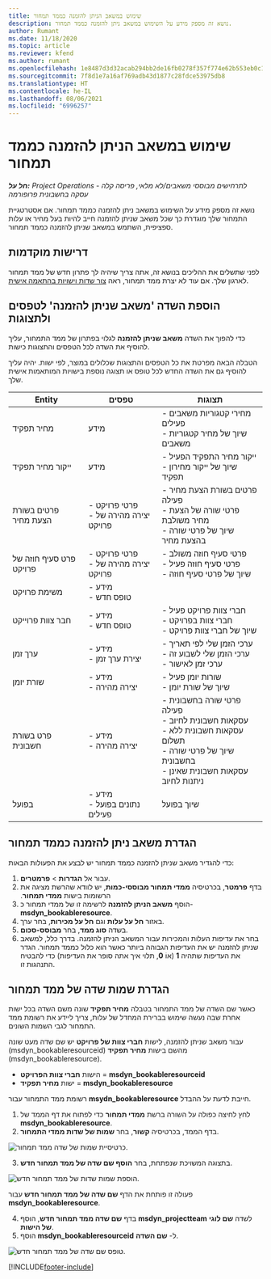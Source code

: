 ```yaml
---
title: שימוש במשאב הניתן להזמנה כממד תמחור
description: נושא זה מספק מידע על השימוש במשאב ניתן להזמנה כממד תמחור.
author: Rumant
ms.date: 11/18/2020
ms.topic: article
ms.reviewer: kfend
ms.author: rumant
ms.openlocfilehash: 1e8487d3d32acab294bb2de16fb0278f357f774e62b553eb0c1ebd5b6246e332
ms.sourcegitcommit: 7f8d1e7a16af769adb43d1877c28fdce53975db8
ms.translationtype: HT
ms.contentlocale: he-IL
ms.lasthandoff: 08/06/2021
ms.locfileid: "6996257"
---
```

# <a name="use-a-bookable-resource-as-a-pricing-dimension"></a>שימוש במשאב הניתן להזמנה כממד תמחור

 _**חל על:** Project Operations לתרחישים מבוססי משאבים/לא מלאי, פריסה קלה - עסקה בחשבונית פרופורמה_ 

נושא זה מספק מידע על השימוש במשאב ניתן להזמנה כממד תמחור. אם אסטרטגיית התמחור שלך מוגדרת כך שכל משאב שניתן להזמנה חייב להיות בעל מחיר או עלות ספציפית, השתמש במשאב שניתן להזמנה כממד תמחור.

## <a name="prerequisites"></a>דרישות מוקדמות
לפני שתשלים את ההליכים בנושא זה, אתה צריך שיהיה לך פתרון חדש של ממד תמחור לארגון שלך. אם עוד לא יצרת ממד תמחור, ראה [צור שדות וישויות בהתאמה אישית](../pricing-costing/create-custom-fields-entities-pricing-dimensions.md).

## <a name="add-the-bookable-resource-field-to-forms-and-views"></a>הוספת השדה 'משאב שניתן להזמנה' לטפסים ולתצוגות
כדי להפוך את השדה **משאב שניתן להזמנה** לגלוי בפתרון של ממד התמחור, עליך להוסיף את השדה לכל הטפסים והתצוגות כישות.

הטבלה הבאה מפרטת את כל הטפסים והתצוגות שכלולים במוצר, לפי ישות. יהיה עליך להוסיף גם את השדה החדש לכל טופס או תצוגה נוספת בישויות המותאמות אישית שלך.

|   Entity        | טפסים   |תצוגות        |
| ------------------------------|---------------------------------|----------------------------------|
|  מחיר תפקיד| מידע | - מחירי קטגוריות משאבים פעילים<br> - שיוך של מחיר קטגוריות משאבים |
|  ייקור מחיר תפקיד| מידע| - ייקור מחיר התפקיד הפעיל<br>- שיוך של ייקור מחירון תפקיד |
|  פרטים בשורת הצעת מחיר| - פרטי פרויקט<br>- יצירה מהירה של פרויקט| - פרטים בשורת הצעת מחיר פעילה<br>- פרטי שורה של הצעת מחיר משולבת<br>- שיוך של פרטי שורה בהצעת מחיר |
|  פרט סעיף חוזה של פרויקט| - פרטי פרויקט<br>- יצירה מהירה של פרויקט| - פרטי סעיף חוזה משולב<br>- פרטי סעיף חוזה פעיל<br>- שיוך של פרטי סעיף חוזה |
|  משימת פרויקט| - מידע<br>- טופס חדש| &nbsp; |
|  חבר צוות פרוייקט| - מידע<br>- טופס חדש| - חברי צוות פרויקט פעיל<br>- חברי צוות בפרויקט<br>- שיוך של חברי צוות פרויקט |
|  ערך זמן| - מידע<br>- יצירת ערך זמן| - ערכי הזמן שלי לפי תאריך<br>- ערכי הזמן שלי לשבוע זה<br>- ערכי זמן לאישור|
|  שורת יומן| - מידע<br>- יצירה מהירה| - שורות יומן פעיל<br>- שיוך של שורת יומן |
|  פרט בשורת חשבונית| - מידע<br>- יצירה מהירה| - פרטי שורה בחשבונית פעילה<br>- עסקאות חשבונית לחיוב<br>- עסקאות חשבונית ללא תשלום<br>- שיוך של פרטי שורה בחשבונית <br>- עסקאות חשבונית שאינן ניתנות לחיוב|
|  בפועל| - מידע<br>- נתונים בפועל פעילים| שיוך בפועל |

## <a name="set-up-a-bookable-resource-as-a-pricing-dimension"></a>הגדרת משאב ניתן להזמנה כממד תמחור
כדי להגדיר משאב שניתן להזמנה כממד תמחור יש לבצע את הפעולות הבאות:

1. עבור אל **הגדרות** > **פרמטרים**. 
2. בדף **פרמטר**, בכרטיסיה ‏‫**ממדי תמחור מבוססי-כמות**, יש לוודא שהרשת מציגה את הרשומות בישות **ממדי תמחור**. 
2. הוסף **משאב הניתן להזמנה** לרשימה זו של ממדי תמחור כ- **msdyn_bookableresource**. 
3. באזור **חל על עלות** וגם **חל על מכירות**, בחר ערך.
4. בשדה **סוג ממד**, בחר **מבוסס-סכום**. 
5. בחר את עדיפות העלות והמכירות עבור המשאב הניתן להזמנה. בדרך כלל, למשאב שניתן להזמנה יש את העדיפות הגבוהה ביותר כאשר הוא כלול כממד תמחור. הגדר את העדיפות שתהיה **1** (אוֹ **0**, תלוי איך אתה סופר את העדיפות) כדי להבטיח התנהגות זו.

## <a name="set-up-pricing-dimension-field-names"></a>הגדרת שמות שדה של ממד תמחור

כאשר שם השדה של ממד התמחור בטבלה **מחיר תפקיד** שונה משם השדה בכל ישות אחרת שבה נעשה שימוש בברירת המחדל של עלות, צריך ליידע את רשומת ממד התמחור לגבי השמות השונים.  

עבור משאב שניתן להזמנה, לישות **חברי צוות של פרויקט** יש שם שדה מעט שונה (msdyn_bookableresourceid) מהשם בישות **מחיר תפקיד** (msdyn_bookableresource). 

 - הישות **חברי צוות הפרויקט** = **msdyn_bookableresourceid**
 - ישות **מחיר תפקיד** = **msdyn_bookableresource**

רשומת ממד התמחור עבור **msydn_bookableresource** חייבת לדעת על ההבדל.

1. לחץ לחיצה כפולה על השורה ברשת **ממדי תמחור** כדי לפתוח את דף הממד של **msdyn_bookableresource**.
2. בדף הממד, בכרטיסיה **קשור**, בחר **שמות של שדות ממדי התמחור**.

  ![כרטיסיית שמות של שדה ממד תמחור.](media/PD-fieldname.png)

3. בתצוגה המשויכת שנפתחת, בחר **הוסף שם שדה של ממד תמחור חדש**.

  ![הוספת שמות שדות של ממד תמחור חדש.](media/Add-NewPD-fieldname.png)

  פעולה זו פותחת את הדף **שם שדה של ממד תמחור חדש** עבור **msdyn_bookableresource**. 

4. בדף **שם שדה ממד תמחור חדש**, הוסף **msdyn_projectteam** לשדה **שם לוגי של הישות**.
5. הוסף  **msdyn_bookableresourceid** ל- **שם השדה**.

 ![טופס שם שדה של ממד תמחור חדש.](media/PD-fieldname-Added.png)


[!INCLUDE[footer-include](../includes/footer-banner.md)]
